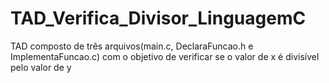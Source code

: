 # TAD_Verifica_Divisor_LinguagemC
TAD composto de três arquivos(main.c, DeclaraFuncao.h e ImplementaFuncao.c) com o objetivo de verificar se o valor de x é divisível pelo
 valor de y
